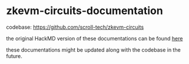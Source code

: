 # zkevm-circuits-documentation

codebase: https://github.com/scroll-tech/zkevm-circuits

the original HackMD version of these documentations can be found [here](https://hackmd.io/@dieGzUCgSGmRZFQ7SDxXCA?tags=%5B%22scroll+documentation%22%5D)

these documentations might be updated along with the codebase in the future.
